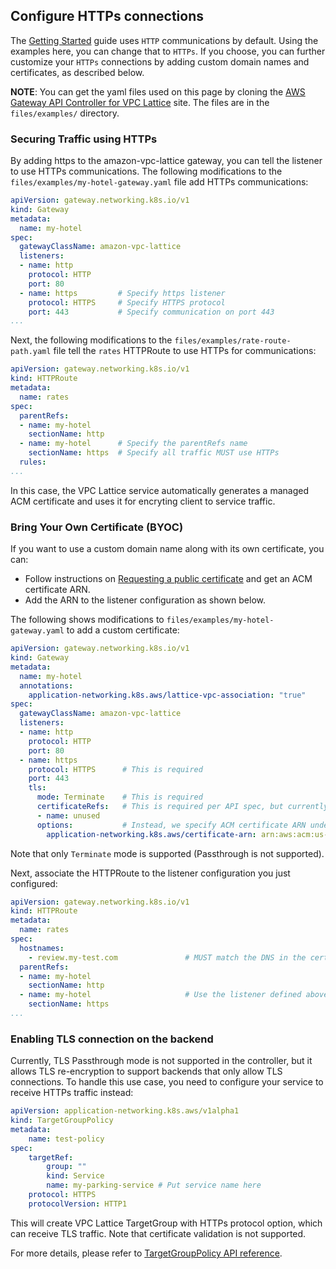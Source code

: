 ## Configure HTTPs connections

The [Getting Started](./getstarted.md) guide uses `HTTP` communications by default. Using the examples here, you can change that to `HTTPs`. If you choose, you can further customize your `HTTPs` connections by adding custom domain names and certificates, as described below.

**NOTE**: You can get the yaml files used on this page by cloning the [AWS Gateway API Controller for VPC Lattice](https://github.com/aws/aws-application-networking-k8s) site. The files are in the `files/examples/` directory.

### Securing Traffic using HTTPs

By adding https to the amazon-vpc-lattice gateway, you can tell the listener to use HTTPs communications.
The following modifications to the `files/examples/my-hotel-gateway.yaml` file add HTTPs communications:

```yaml title="my-hotel-gateway.yaml" hl_lines="11 12 13"
apiVersion: gateway.networking.k8s.io/v1
kind: Gateway
metadata:
  name: my-hotel
spec:
  gatewayClassName: amazon-vpc-lattice
  listeners:
  - name: http
    protocol: HTTP
    port: 80
  - name: https         # Specify https listener
    protocol: HTTPS     # Specify HTTPS protocol
    port: 443           # Specify communication on port 443
...
```    

Next, the following modifications to the `files/examples/rate-route-path.yaml` file tell the `rates` HTTPRoute to use HTTPs for communications:

```yaml title="rate-route-path.yaml" hl_lines="10"
apiVersion: gateway.networking.k8s.io/v1
kind: HTTPRoute
metadata:
  name: rates
spec:
  parentRefs:
  - name: my-hotel
    sectionName: http 
  - name: my-hotel      # Specify the parentRefs name
    sectionName: https  # Specify all traffic MUST use HTTPs
  rules:
...
```

In this case, the VPC Lattice service automatically generates a managed ACM certificate and uses it for encryting client to service traffic.

### Bring Your Own Certificate (BYOC)

If you want to use a custom domain name along with its own certificate, you can:

* Follow instructions on [Requesting a public certificate](https://docs.aws.amazon.com/acm/latest/userguide/gs-acm-request-public.html) and get an ACM certificate ARN.
* Add the ARN to the listener configuration as shown below.

The following shows modifications to `files/examples/my-hotel-gateway.yaml` to add a custom certificate:

```yaml title="my-hotel-gateway.yaml" hl_lines="16 17 18 19"
apiVersion: gateway.networking.k8s.io/v1
kind: Gateway
metadata:
  name: my-hotel
  annotations:
    application-networking.k8s.aws/lattice-vpc-association: "true"
spec:
  gatewayClassName: amazon-vpc-lattice
  listeners:
  - name: http
    protocol: HTTP
    port: 80
  - name: https
    protocol: HTTPS      # This is required
    port: 443
    tls:
      mode: Terminate    # This is required
      certificateRefs:   # This is required per API spec, but currently not used by the controller
      - name: unused
      options:           # Instead, we specify ACM certificate ARN under this section
        application-networking.k8s.aws/certificate-arn: arn:aws:acm:us-west-2:<account>:certificate/<certificate-id>
```
Note that only `Terminate` mode is supported (Passthrough is not supported).

Next, associate the HTTPRoute to the listener configuration you just configured:

```yaml title="rate-route-path.yaml" hl_lines="7"
apiVersion: gateway.networking.k8s.io/v1
kind: HTTPRoute
metadata:
  name: rates
spec:
  hostnames:
    - review.my-test.com               # MUST match the DNS in the certificate
  parentRefs:
  - name: my-hotel
    sectionName: http 
  - name: my-hotel                     # Use the listener defined above as parentRef
    sectionName: https
...
```

### Enabling TLS connection on the backend

Currently, TLS Passthrough mode is not supported in the controller, but it allows TLS re-encryption to support backends that only allow TLS connections.
To handle this use case, you need to configure your service to receive HTTPs traffic instead:

```yaml title="target-group.yaml" hl_lines="10"
apiVersion: application-networking.k8s.aws/v1alpha1
kind: TargetGroupPolicy
metadata:
    name: test-policy
spec:
    targetRef:
        group: ""
        kind: Service
        name: my-parking-service # Put service name here
    protocol: HTTPS
    protocolVersion: HTTP1
```

This will create VPC Lattice TargetGroup with HTTPs protocol option, which can receive TLS traffic.
Note that certificate validation is not supported.

For more details, please refer to [TargetGroupPolicy API reference](../api-types/target-group-policy.md).
